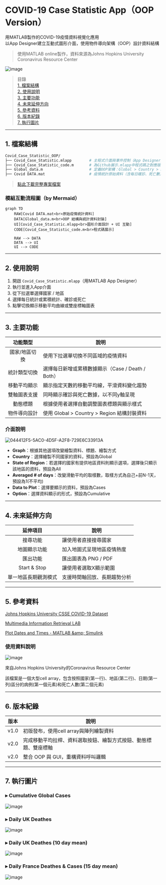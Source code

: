 # COVID-19 Case Statistic App（OOP Version）

用MATLAB製作的COVID-19疫情資料視覺化應用  
以App Designer建立互動式圖形介面，使用物件導向架構（OOP）設計資料結構  
> 使用MATLAB online製作，資料來源為Johns Hopkins University Coronavirus Resource Center  

![image](https://github.com/user-attachments/assets/1f9cc74a-729f-4279-815b-a299dd7c298f)

> 目錄  
> [1. 檔案結構](#1-檔案結構)  
> [2. 使用說明](#2-使用說明)  
> [3. 主要功能](#3-主要功能)  
> [4. 未來延伸方向](#4-未來延伸方向)  
> [5. 參考資料](#5-參考資料)  
> [6. 版本紀錄](#6-版本紀錄)  
> [7. 執行圖片](#7-執行圖片)  

---

## 1. 檔案結構

```bash
Covid_Case_Statistic_OOP/
├── Covid_Case_Statistic.mlapp        # 主程式介面與事件控制（App Designer）
├── Covid_Case_Statistic_code.m       # 為Github展示.mlapp中程式碼之對應版本
├── Global_data.m                     # 定義OOP架構：Global > Country > Region
├── Covid DATA.mat                    # 疫情統計原始資料（含每日確診、死亡數）
```
> [點此下載完整專案檔案](https://drive.google.com/drive/folders/1s-ahcmWuNj28gGe-XnjFN7_mTLU6lVp7?usp=sharing)

### 模組互動流程圖（by Mermaid）

```mermaid
graph TD
    RAW[Covid DATA.mat<br>原始疫情統計資料]
    DATA[Global_data.m<br>OOP 結構與統計資料封裝]
    UI[Covid_Case_Statistic.mlapp<br>圖形介面設計 + UI 互動]
    CODE[Covid_Case_Statistic_code.m<br>程式碼展示]
    
    RAW --> DATA
    DATA --> UI
    UI --> CODE
```

---

## 2. 使用說明

1. 開啟 `Covid_Case_Statistic.mlapp`（用MATLAB App Designer）
2. 執行並進入App介面
3. 從下拉選單選擇國家 / 地區
4. 選擇每日統計或累積統計、確診或死亡
5. 點擊切換顯示移動平均曲線或雙座標軸圖表

---

## 3. 主要功能

|   功能類型    |                  說明                     |
|:-----------:|--------------------------------------------|
|國家/地區切換|使用下拉選單切換不同區域的疫情資料              |
|統計類型切換|選擇每日新增或累積數據顯示（Case / Death / Both）|
|移動平均顯示|顯示指定天數的移動平均線，平滑資料變化趨勢        |
|雙軸圖表支援|同時顯示確診與死亡數據，以不同y軸呈現             |
|動態標題    |根據使用者選擇自動調整圖表標題與顯示樣式          |
|物件導向設計|使用 Global > Country > Region 結構封裝資料     |

### 介面說明

![044412F5-5AC0-4D5F-A2F8-729E6C33913A](https://github.com/user-attachments/assets/2a26109f-e80f-40ec-a119-151bd194c29e)

- **Graph**：根據其他選項改變繪製資料、標題、繪製方式
- **Country**：選擇繪製不同國家的資料，預設為Global
- **State of Region**：若選擇的國家有提供地區資料則顯示選項，選擇後只顯示該地區的資料，預設為All
- **Averaged # of days**：改變滑動平均的取樣數，取樣方式為自己+前N-1天，預設為1(不平均)
- **Data to Plot**：選擇要顯示的資料，預設為Cases
- **Option**：選擇資料顯示的形式，預設為Cumulative

---

## 4. 未來延伸方向

| 延伸項目       | 說明                       |
| :----------: | ------------------------ |
| 搜尋功能     | 讓使用者直接搜尋國家           |
| 地圖顯示功能     | 加入地圖式呈現地區疫情熱度            |
| 匯出功能       | 匯出圖表為 PNG / PDF |
| Start & Stop | 讓使用者選取X顯示範圍         |
| 單一地區長期觀測模式 | 支援時間軸回放、長期趨勢分析           |

---

## 5. 參考資料

[Johns Hopkins University CSSE COVID-19 Dataset](https://coronavirus.jhu.edu/map.html)  

[Multimedia Information Retrieval LAB](http://mirlab.org/jang/books/matlabprogramming4beginner/03-1_basicPlotXY.asp?title=3-1%20%B0%F2%A5%BB%AA%BA%A4G%BA%FB%C3%B8%B9%CF%AB%FC%A5O)  

[Plot Dates and Times - MATLAB \&amp; Simulink](https://ww2.mathworks.cn/help/matlab/matlab_prog/plot-dates-and-times.html)  

### 使用資料說明

![image](https://github.com/user-attachments/assets/f16e4f7c-05d2-4ddf-a26a-8b35fe77f7d5)

來自Johns Hopkins University的Coronavirus Resource Center  

該檔案是一個大型cell array，包含按照國家(第一行)、地區(第二行)、日期(第一列)區分的病例(第一個元素)和死亡人數(第二個元素)

---

## 6. 版本紀錄

| 版本   | 說明                         |
| ---- | -------------------------- |
| v1.0 | 初版發布，使用cell array與陣列繪製資料 |
| v2.0 | 完成移動平均拉桿、資料選取按鈕、繪製方式按鈕、動態標題、雙座標軸|
| v2.0 | 整合 OOP 與 GUI，重構資料呼叫邏輯     |

---

## 7. 執行圖片

### ▸ Cumulative Global Cases
![image](https://github.com/user-attachments/assets/49cf0d73-4135-401f-877a-ff751cb0fe4e)

### ▸ Daily UK Deathes
![image](https://github.com/user-attachments/assets/f55bb472-8856-4948-bebb-41ba5846ca44)

### ▸ Daily UK Deathes (10 day mean)
![image](https://github.com/user-attachments/assets/be0d1f25-d437-46f3-a397-5865fb6a3412)

### ▸ Daily France Deathes & Cases (15 day mean)
![image](https://github.com/user-attachments/assets/da079bd4-4ca0-46a2-922b-ae4765a0e77b)



